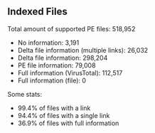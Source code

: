## Indexed Files

<!--FileStats-->
Total amount of supported PE files: 518,952

* No information: 3,191
* Delta file information (multiple links): 26,032
* Delta file information: 298,204
* PE file information: 79,008
* Full information (VirusTotal): 112,517
* Full information (file): 0

Some stats:

* 99.4% of files with a link
* 94.4% of files with a single link
* 36.9% of files with full information
<!--/FileStats-->
